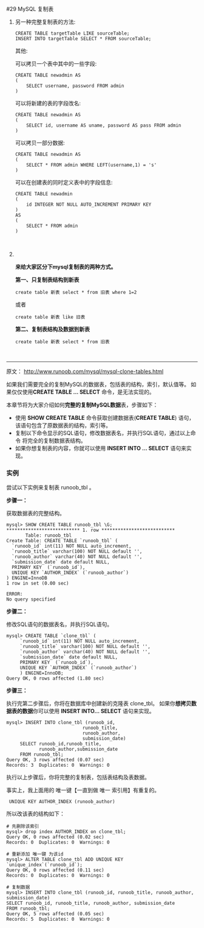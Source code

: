 #29 MySQL 复制表



1. 另一种完整复制表的方法:

   ```mysql
   CREATE TABLE targetTable LIKE sourceTable;
   INSERT INTO targetTable SELECT * FROM sourceTable;
   ```

   其他:

   可以拷贝一个表中其中的一些字段:

   ```Mysql
   CREATE TABLE newadmin AS
   (
       SELECT username, password FROM admin
   )
   ```

   可以将新建的表的字段改名:

   ```mysql
   CREATE TABLE newadmin AS
   (  
       SELECT id, username AS uname, password AS pass FROM admin
   )
   ```

   可以拷贝一部分数据:

   ```Mysql
   CREATE TABLE newadmin AS
   (
       SELECT * FROM admin WHERE LEFT(username,1) = 's'
   )
   ```

   可以在创建表的同时定义表中的字段信息:

   ```Mysql
   CREATE TABLE newadmin
   (
       id INTEGER NOT NULL AUTO_INCREMENT PRIMARY KEY
   )
   AS
   (
       SELECT * FROM admin
   )  
   ```

   ​

2. ​

   **来给大家区分下mysql复制表的两种方式。**

   **第一、只复制表结构到新表**

   ```mysql
   create table 新表 select * from 旧表 where 1=2
   ```

   或者

   ```mysql
   create table 新表 like 旧表 
   ```

   **第二、复制表结构及数据到新表**

   ```mysql
   create table 新表 select * from 旧表 
   ```

   ​

------

原文： http://www.runoob.com/mysql/mysql-clone-tables.html

如果我们需要完全的复制MySQL的数据表，包括表的结构，索引，默认值等。 如果仅仅使用**CREATE TABLE ... SELECT** 命令，是无法实现的。

本章节将为大家介绍如何**完整的复制MySQL数据**表，步骤如下：

- 使用 **SHOW CREATE TABLE** 命令获取创建数据表(**CREATE TABLE**) 语句，该语句包含了原数据表的结构，索引等。
- 复制以下命令显示的SQL语句，修改数据表名，并执行SQL语句，通过以上命令 将完全的复制数据表结构。
- 如果你想复制表的内容，你就可以使用 **INSERT INTO ... SELECT** 语句来实现。

### 实例

尝试以下实例来复制表 runoob_tbl 。

**步骤一：**

获取数据表的完整结构。

```mysql
mysql> SHOW CREATE TABLE runoob_tbl \G;
*************************** 1. row ***************************
       Table: runoob_tbl
Create Table: CREATE TABLE `runoob_tbl` (
  `runoob_id` int(11) NOT NULL auto_increment,
  `runoob_title` varchar(100) NOT NULL default '',
  `runoob_author` varchar(40) NOT NULL default '',
  `submission_date` date default NULL,
  PRIMARY KEY  (`runoob_id`),
  UNIQUE KEY `AUTHOR_INDEX` (`runoob_author`)
) ENGINE=InnoDB 
1 row in set (0.00 sec)

ERROR:
No query specified
```

**步骤二：**

修改SQL语句的数据表名，并执行SQL语句。

```Mysql
mysql> CREATE TABLE `clone_tbl` (
	 `runoob_id` int(11) NOT NULL auto_increment,
	 `runoob_title` varchar(100) NOT NULL default '',
	 `runoob_author` varchar(40) NOT NULL default '',
	 `submission_date` date default NULL,
	 PRIMARY KEY  (`runoob_id`),
	 UNIQUE KEY `AUTHOR_INDEX` (`runoob_author`)
	 ) ENGINE=InnoDB;
Query OK, 0 rows affected (1.80 sec)
```

**步骤三：**

执行完第二步骤后，你将在数据库中创建新的克隆表 clone_tbl。 如果你**想拷贝数据表的数据**你可以使用 **INSERT INTO... SELECT** 语句来实现。

```Mysql
mysql> INSERT INTO clone_tbl (runoob_id,
	                        runoob_title,
	                        runoob_author,
	                        submission_date)
	 SELECT runoob_id,runoob_title, 
	        runoob_author,submission_date
	 FROM runoob_tbl;
Query OK, 3 rows affected (0.07 sec)
Records: 3  Duplicates: 0  Warnings: 0
```

执行以上步骤后，你将完整的复制表，包括表结构及表数据。

事实上，我上面用的 唯一键【一直到做 唯一 索引用】有重复的。

```mysql
 UNIQUE KEY AUTHOR_INDEX (runoob_author)
```

所以改该表的结构如下：

```mysql
# 先删除该索引
mysql> drop index AUTHOR_INDEX on clone_tbl;
Query OK, 0 rows affected (0.02 sec)
Records: 0  Duplicates: 0  Warnings: 0

# 重新添加 唯一键 为该id
mysql> ALTER TABLE clone_tbl ADD UNIQUE KEY `unique_index`(`runoob_id`);
Query OK, 0 rows affected (0.11 sec)
Records: 0  Duplicates: 0  Warnings: 0

# 复制数据
mysql> INSERT INTO clone_tbl (runoob_id, runoob_title, runoob_author,         submission_date)  
SELECT runoob_id, runoob_title, runoob_author, submission_date 
FROM runoob_tbl;
Query OK, 5 rows affected (0.05 sec)
Records: 5  Duplicates: 0  Warnings: 0
```



